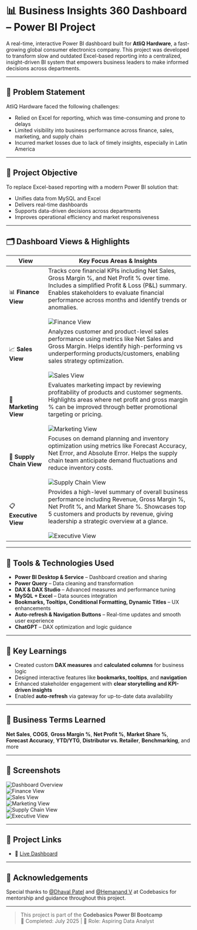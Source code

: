 # 📊 Business Insights 360 Dashboard – Power BI Project

A real-time, interactive Power BI dashboard built for **AtliQ Hardware**, a fast-growing global consumer electronics company. This project was developed to transform slow and outdated Excel-based reporting into a centralized, insight-driven BI system that empowers business leaders to make informed decisions across departments.

---

## 🚩 Problem Statement

AtliQ Hardware faced the following challenges:

- Relied on Excel for reporting, which was time-consuming and prone to delays
- Limited visibility into business performance across finance, sales, marketing, and supply chain
- Incurred market losses due to lack of timely insights, especially in Latin America

---

## 🎯 Project Objective

To replace Excel-based reporting with a modern Power BI solution that:

- Unifies data from MySQL and Excel
- Delivers real-time dashboards
- Supports data-driven decisions across departments
- Improves operational efficiency and market responsiveness

---

## 🗂️ Dashboard Views & Highlights

| View                     | Key Focus Areas & Insights                                                                                                                                                                                                                                                                     |
| ------------------------ | ---------------------------------------------------------------------------------------------------------------------------------------------------------------------------------------------------------------------------------------------------------------------------------------------- |
| 📊 **Finance View**      | Tracks core financial KPIs including Net Sales, Gross Margin %, and Net Profit % over time. Includes a simplified Profit & Loss (P&L) summary. Enables stakeholders to evaluate financial performance across months and identify trends or anomalies.<br><br>![Finance View](finance_view.png) |
| 📈 **Sales View**        | Analyzes customer and product-level sales performance using metrics like Net Sales and Gross Margin. Helps identify high-performing vs underperforming products/customers, enabling sales strategy optimization.<br><br>![Sales View](sales_view.png)                                          |
| 📢 **Marketing View**    | Evaluates marketing impact by reviewing profitability of products and customer segments. Highlights areas where net profit and gross margin % can be improved through better promotional targeting or pricing.<br><br>![Marketing View](marketing_view.png)                                    |
| 🚚 **Supply Chain View** | Focuses on demand planning and inventory optimization using metrics like Forecast Accuracy, Net Error, and Absolute Error. Helps the supply chain team anticipate demand fluctuations and reduce inventory costs.<br><br>![Supply Chain View](suply_chain_view.png)                            |
| 📋 **Executive View**    | Provides a high-level summary of overall business performance including Revenue, Gross Margin %, Net Profit %, and Market Share %. Showcases top 5 customers and products by revenue, giving leadership a strategic overview at a glance.<br><br>![Executive View](execute_view.png)           |

---

## 🧰 Tools & Technologies Used

- **Power BI Desktop & Service** – Dashboard creation and sharing
- **Power Query** – Data cleaning and transformation
- **DAX & DAX Studio** – Advanced measures and performance tuning
- **MySQL + Excel** – Data sources integration
- **Bookmarks, Tooltips, Conditional Formatting, Dynamic Titles** – UX enhancements
- **Auto-refresh & Navigation Buttons** – Real-time updates and smooth user experience
- **ChatGPT** – DAX optimization and logic guidance

---

## 📌 Key Learnings

- Created custom **DAX measures** and **calculated columns** for business logic
- Designed interactive features like **bookmarks, tooltips**, and **navigation**
- Enhanced stakeholder engagement with **clear storytelling and KPI-driven insights**
- Enabled **auto-refresh** via gateway for up-to-date data availability

---

## 📘 Business Terms Learned

**Net Sales**, **COGS**, **Gross Margin %**, **Net Profit %**, **Market Share %**,  
**Forecast Accuracy**, **YTD/YTG**, **Distributor vs. Retailer**, **Benchmarking**, and more

---

## 📸 Screenshots

![Dashboard Overview](home_view.png)  
![Finance View](finance_view.png)  
![Sales View](sales_view.png)  
![Marketing View](marketing_view.png)  
![Supply Chain View](suply_chain_view.png)  
![Executive View](execute_view.png)

---

## 🔗 Project Links

- 🔴 [Live Dashboard](https://encr.pw/e8IvB)

---

## 🙏 Acknowledgements

Special thanks to [@Dhaval Patel](https://www.linkedin.com/in/dhavalpatel/) and [@Hemanand V](https://www.linkedin.com/in/hemanandv/) at Codebasics for mentorship and guidance throughout this project.

---

> This project is part of the **Codebasics Power BI Bootcamp**  
> 📅 Completed: July 2025 | 💼 Role: Aspiring Data Analyst
